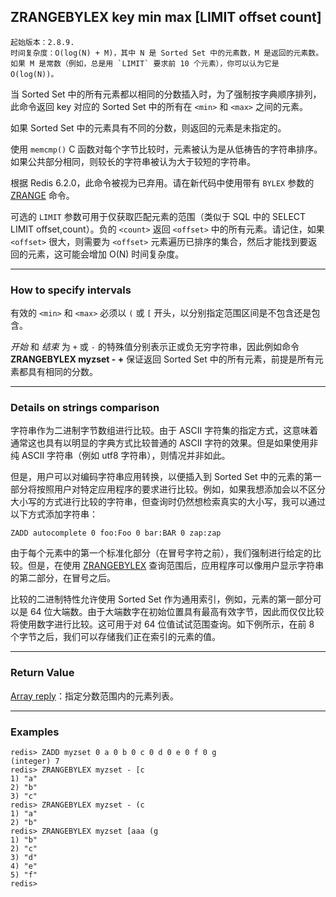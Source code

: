 ## ZRANGEBYLEX key min max [LIMIT offset count]

    起始版本：2.8.9.
    时间复杂度：O(log(N) + M)，其中 N 是 Sorted Set 中的元素数，M 是返回的元素数。如果 M 是常数（例如，总是用 `LIMIT` 要求前 10 个元素），你可以认为它是 O(log(N))。

当 Sorted Set 中的所有元素都以相同的分数插入时，为了强制按字典顺序排列，此命令返回 key 对应的 Sorted Set 中的所有在 `<min>` 和 `<max>` 之间的元素。

如果 Sorted Set 中的元素具有不同的分数，则返回的元素是未指定的。

使用 `memcmp()` C 函数对每个字节比较时，元素被认为是从低祷告的字符串排序。如果公共部分相同，则较长的字符串被认为大于较短的字符串。

根据 Redis 6.2.0，此命令被视为已弃用。请在新代码中使用带有 `BYLEX` 参数的 [ZRANGE](ZRANGE.md) 命令。

可选的 `LIMIT` 参数可用于仅获取匹配元素的范围（类似于 SQL 中的 SELECT LIMIT offset,count）。负的 `<count>` 返回 `<offset>` 中的所有元素。请记住，如果 `<offset>` 很大，则需要为 `<offset>` 元素遍历已排序的集合，然后才能找到要返回的元素，这可能会增加 O(N) 时间复杂度。

---

### How to specify intervals

有效的 `<min>` 和 `<max>` 必须以 `(` 或 `[` 开头，以分别指定范围区间是不包含还是包含。

*开始* 和 *结束* 为 `+` 或 `-` 的特殊值分别表示正或负无穷字符串，因此例如命令 **ZRANGEBYLEX myzset - +** 保证返回 Sorted Set 中的所有元素，前提是所有元素都具有相同的分数。

---

### Details on strings comparison

字符串作为二进制字节数组进行比较。由于 ASCII 字符集的指定方式，这意味着通常这也具有以明显的字典方式比较普通的 ASCII 字符的效果。但是如果使用非纯 ASCII 字符串（例如 utf8 字符串），则情况并非如此。

但是，用户可以对编码字符串应用转换，以便插入到 Sorted Set 中的元素的第一部分将按照用户对特定应用程序的要求进行比较。例如，如果我想添加会以不区分大小写的方式进行比较的字符串，但查询时仍然想检索真实的大小写，我可以通过以下方式添加字符串：

```
ZADD autocomplete 0 foo:Foo 0 bar:BAR 0 zap:zap
```

由于每个元素中的第一个标准化部分（在冒号字符之前），我们强制进行给定的比较。但是，在使用 [ZRANGEBYLEX](ZRANGEBYLEX.md) 查询范围后，应用程序可以像用户显示字符串的第二部分，在冒号之后。

比较的二进制特性允许使用 Sorted Set 作为通用索引，例如，元素的第一部分可以是 64 位大端数。由于大端数字在初始位置具有最高有效字节，因此而仅仅比较将使用数字进行比较。这可用于对 64 位值试试范围查询。如下例所示，在前 8 个字节之后，我们可以存储我们正在索引的元素的值。

---

### Return Value

[Array reply](../topics/protocol.md#resp-arrays)：指定分数范围内的元素列表。

---

### Examples

```
redis> ZADD myzset 0 a 0 b 0 c 0 d 0 e 0 f 0 g
(integer) 7
redis> ZRANGEBYLEX myzset - [c
1) "a"
2) "b"
3) "c"
redis> ZRANGEBYLEX myzset - (c
1) "a"
2) "b"
redis> ZRANGEBYLEX myzset [aaa (g
1) "b"
2) "c"
3) "d"
4) "e"
5) "f"
redis> 
```